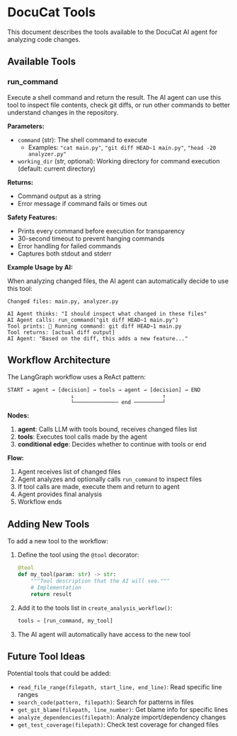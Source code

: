 # DocuCat Tools

This document describes the tools available to the DocuCat AI agent for analyzing code changes.

## Available Tools

### run_command

Execute a shell command and return the result. The AI agent can use this tool to inspect file contents, check git diffs, or run other commands to better understand changes in the repository.

**Parameters:**
- `command` (str): The shell command to execute
  - Examples: `"cat main.py"`, `"git diff HEAD~1 main.py"`, `"head -20 analyzer.py"`
- `working_dir` (str, optional): Working directory for command execution (default: current directory)

**Returns:**
- Command output as a string
- Error message if command fails or times out

**Safety Features:**
- Prints every command before execution for transparency
- 30-second timeout to prevent hanging commands
- Error handling for failed commands
- Captures both stdout and stderr

**Example Usage by AI:**

When analyzing changed files, the AI agent can automatically decide to use this tool:

```
Changed files: main.py, analyzer.py

AI Agent thinks: "I should inspect what changed in these files"
AI Agent calls: run_command("git diff HEAD~1 main.py")
Tool prints: 🔧 Running command: git diff HEAD~1 main.py
Tool returns: [actual diff output]
AI Agent: "Based on the diff, this adds a new feature..."
```

## Workflow Architecture

The LangGraph workflow uses a ReAct pattern:

```
START → agent → [decision] → tools → agent → [decision] → END
                    ↓                            ↑
                    └────────────── end ─────────┘
```

**Nodes:**
1. **agent**: Calls LLM with tools bound, receives changed files list
2. **tools**: Executes tool calls made by the agent
3. **conditional edge**: Decides whether to continue with tools or end

**Flow:**
1. Agent receives list of changed files
2. Agent analyzes and optionally calls `run_command` to inspect files
3. If tool calls are made, execute them and return to agent
4. Agent provides final analysis
5. Workflow ends

## Adding New Tools

To add a new tool to the workflow:

1. Define the tool using the `@tool` decorator:
   ```python
   @tool
   def my_tool(param: str) -> str:
       """Tool description that the AI will see."""
       # Implementation
       return result
   ```

2. Add it to the tools list in `create_analysis_workflow()`:
   ```python
   tools = [run_command, my_tool]
   ```

3. The AI agent will automatically have access to the new tool

## Future Tool Ideas

Potential tools that could be added:

- `read_file_range(filepath, start_line, end_line)`: Read specific line ranges
- `search_code(pattern, filepath)`: Search for patterns in files
- `get_git_blame(filepath, line_number)`: Get blame info for specific lines
- `analyze_dependencies(filepath)`: Analyze import/dependency changes
- `get_test_coverage(filepath)`: Check test coverage for changed files
